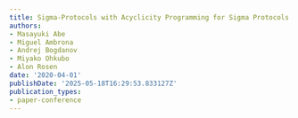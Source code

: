 ```yaml
---
title: Sigma-Protocols with Acyclicity Programming for Sigma Protocols
authors:
- Masayuki Abe
- Miguel Ambrona
- Andrej Bogdanov
- Miyako Ohkubo
- Alon Rosen
date: '2020-04-01'
publishDate: '2025-05-18T16:29:53.833127Z'
publication_types:
- paper-conference
---
```

